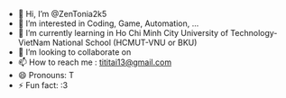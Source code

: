 - 👋 Hi, I’m @ZenTonia2k5
- 👀 I’m interested in Coding, Game, Automation, ...
- 🌱 I’m currently learning in Ho Chi Minh City University of Technology- VietNam National School (HCMUT-VNU or BKU)
- 💞️ I’m looking to collaborate on
- 📫 How to reach me : tititai13@gmail.com
- 😄 Pronouns: T
- ⚡ Fun fact: :3

<!---
ZenTonia2k5/ZenTonia2k5 is a ✨ special ✨ repository because its `README.md` (this file) appears on your GitHub profile.
You can click the Preview link to take a look at your changes.
--->
